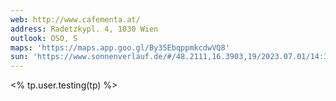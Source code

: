 ```yaml
---
web: http://www.cafementa.at/
address: Radetzkypl. 4, 1030 Wien
outlook: OSO, S
maps: 'https://maps.app.goo.gl/By35EbqppmkcdwVQ8'
sun: 'https://www.sonnenverlauf.de/#/48.2111,16.3903,19/2023.07.01/14:36/1/0'
---
```





<% tp.user.testing(tp) %>